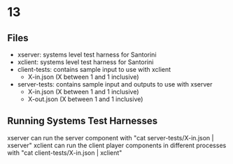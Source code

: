 # 13
## Files
- xserver: systems level test harness for Santorini
- xclient: systems level test harness for Santorini
- client-tests: contains sample input to use with xclient
  - X-in.json (X between 1 and 1 inclusive)
- server-tests: contains sample input and outputs to use with xserver
  - X-in.json (X between 1 and 1 inclusive)
  - X-out.json (X between 1 and 1 inclusive)

## Running Systems Test Harnesses
xserver can run the server component with "cat server-tests/X-in.json | xserver" 
xclient can run the client player components in different processes with "cat client-tests/X-in.json | xclient" 
